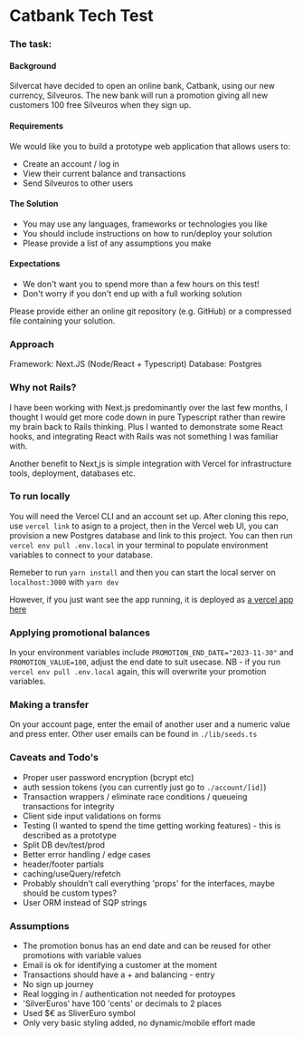 # Catbank Tech Test

### The task:

#### Background

Silvercat have decided to open an online bank, Catbank, using our new currency, Silveuros. The new bank will run a promotion giving all new customers 100 free Silveuros when they sign up.

#### Requirements

We would like you to build a prototype web application that allows users to:

- Create an account / log in
- View their current balance and transactions
- Send Silveuros to other users

#### The Solution

- You may use any languages, frameworks or technologies you like
- You should include instructions on how to run/deploy your solution
- Please provide a list of any assumptions you make

#### Expectations

- We don't want you to spend more than a few hours on this test!
- Don't worry if you don't end up with a full working solution

Please provide either an online git repository (e.g. GitHub) or a compressed file containing your solution.

### Approach

Framework: Next.JS (Node/React + Typescript)
Database: Postgres

### Why not Rails?

I have been working with Next.js predominantly over the last few months, I thought I would get more code down in pure Typescript rather than rewire my brain back to Rails thinking. Plus I wanted to demonstrate some React hooks, and integrating React with Rails was not something I was familiar with.

Another benefit to Next,js is simple integration with Vercel for infrastructure tools, deployment, databases etc.

### To run locally

You will need the Vercel CLI and an account set up. After cloning this repo, use `vercel link` to asign to a project, then in the Vercel web UI, you can provision a new Postgres database and link to this project. You can then run `vercel env pull .env.local` in your terminal to populate environment variables to connect to your database.

Remeber to run `yarn install` and then you can start the local server on `localhost:3000` with `yarn dev`

However, if you just want see the app running, it is deployed as [a vercel app here](https://catbank-tech-test.vercel.app)

### Applying promotional balances

In your environment variables include `PROMOTION_END_DATE="2023-11-30"` and `PROMOTION_VALUE=100`, adjust the end date to suit usecase. NB - if you run `vercel env pull .env.local` again, this will overwrite your promotion variables.

### Making a transfer

On your account page, enter the email of another user and a numeric value and press enter. Other user emails can be found in `./lib/seeds.ts`

### Caveats and Todo's

- Proper user password encryption (bcrypt etc)
- auth session tokens (you can currently just go to `./account/[id]`)
- Transaction wrappers / eliminate race conditions / queueing transactions for integrity
- Client side input validations on forms
- Testing (I wanted to spend the time getting working features) - this is described as a prototype
- Split DB dev/test/prod
- Better error handling / edge cases
- header/footer partials
- caching/useQuery/refetch
- Probably shouldn't call everything 'props' for the interfaces, maybe should be custom types?
- User ORM instead of SQP strings

### Assumptions

- The promotion bonus has an end date and can be reused for other promotions with variable values
- Email is ok for identifying a customer at the moment
- Transactions should have a + and balancing - entry
- No sign up journey
- Real logging in / authentication not needed for protoypes
- 'SilverEuros' have 100 'cents' or decimals to 2 places
- Used $€ as SliverEuro symbol
- Only very basic styling added, no dynamic/mobile effort made

